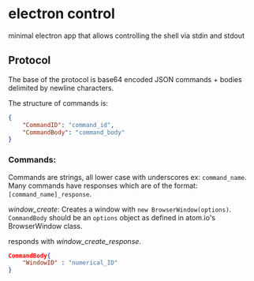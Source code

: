 # electron control
minimal electron app that allows controlling the shell via stdin and stdout

## Protocol
The base of the protocol is base64 encoded JSON commands + bodies delimited by newline characters.

The structure of commands is:
```JSON
{
    "CommandID": "command_id",
    "CommandBody": "command_body"
}
```
### Commands:
Commands are strings, all lower case with underscores ex: `command_name`.  Many commands have responses which are of the format:
`[command_name]_response`.



*window_create*: Creates a window with `new BrowserWindow(options)`. `CommandBody` should be an `options` object as defined in atom.io's BrowserWindow class.

responds with *window_create_response*.

```JSON
CommandBody{
    "WindowID" : "numerical_ID" 
}
```
